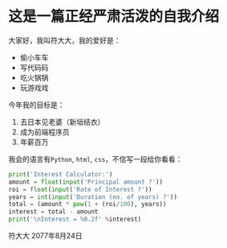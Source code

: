 # 这是一篇正经严肃活泼的自我介绍

大家好，我叫符大大，我的爱好是：

- 偷小车车
- 写代码码
- 吃火锅锅
- 玩游戏戏

今年我的目标是：

1. 去日本见老婆（新垣结衣）
2. 成为前端程序员
3. 年薪百万

我会的语言有`Python`, `html`, `css`，不信写一段给你看看：

```python
print('Interest Calculator:')
amount = float(input('Principal amount ?'))
roi = float(input('Rate of Interest ?'))
years = int(input('Duration (no. of years) ?'))
total = (amount * pow(1 + (roi/100), years))
interest = total - amount
print('\nInterest = %0.2f' %interest)
```

符大大
2077年8月24日
